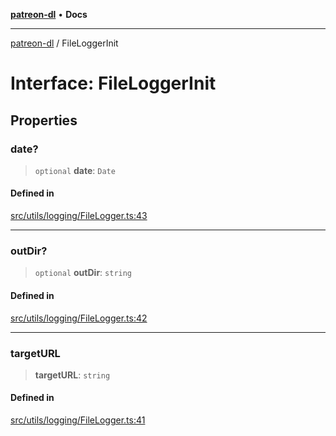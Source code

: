 [**patreon-dl**](../README.md) • **Docs**

***

[patreon-dl](../README.md) / FileLoggerInit

# Interface: FileLoggerInit

## Properties

### date?

> `optional` **date**: `Date`

#### Defined in

[src/utils/logging/FileLogger.ts:43](https://github.com/patrickkfkan/patreon-dl/blob/9af63ff8fb311b0c258b1f0abf6afcc007d73ad0/src/utils/logging/FileLogger.ts#L43)

***

### outDir?

> `optional` **outDir**: `string`

#### Defined in

[src/utils/logging/FileLogger.ts:42](https://github.com/patrickkfkan/patreon-dl/blob/9af63ff8fb311b0c258b1f0abf6afcc007d73ad0/src/utils/logging/FileLogger.ts#L42)

***

### targetURL

> **targetURL**: `string`

#### Defined in

[src/utils/logging/FileLogger.ts:41](https://github.com/patrickkfkan/patreon-dl/blob/9af63ff8fb311b0c258b1f0abf6afcc007d73ad0/src/utils/logging/FileLogger.ts#L41)
